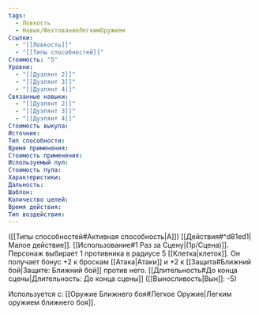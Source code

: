 ```yaml
---
tags:
  - Ловкость
  - Навык/ФехтованиеЛегкимОружием
Ссылки:
  - "[[Ловкость]]"
  - "[[Типы способностей]]"
Стоимость: "5"
Уровни:
  - "[[Дуэлянт 2]]"
  - "[[Дуэлянт 3]]"
  - "[[Дуэлянт 4]]"
Связанные навыки:
  - "[[Дуэлянт 2]]"
  - "[[Дуэлянт 3]]"
  - "[[Дуэлянт 4]]"
Стоимость выкупа:
Источник:
Тип способности:
Время применения:
Стоимость применения:
Используемый пул:
Стоимость пула:
Характеристики:
Дальность:
Шаблон:
Количество целей:
Время действия:
Тип воздействия:
---
```

([[Типы способностей#Активная способность|А]]) [[Действия#^d81ed1|Малое действие]]. [[Использование#1 Раз за Сцену|(1р/Сцена)]]. Персонаж выбирает 1 противника в радиусе 5 [[Клетка|клеток]]. Он получает бонус +2 к броскам [[Атака|Атаки]] и +2 к [[Защита#Ближний бой|Защите: Ближний бой]] против него. [[Длительность#До конца сцены|Длительность: До конца сцены]] ([[Выносливость|Вын]]: -5)

Используется с: [[Оружие Ближнего боя#Легкое Оружие|Легким оружием ближнего боя]].